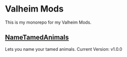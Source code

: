 # Valheim Mods
This is my monorepo for my Valheim Mods.

## [NameTamedAnimals](NameTamedAnimals/README.md)
Lets you name your tamed animals.
Current Version: v1.0.0
